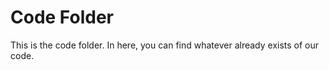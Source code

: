 # Code Folder 

This is the code folder. In here, you can find whatever already exists of our code.

